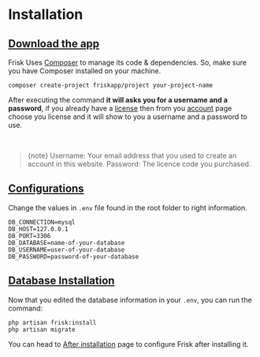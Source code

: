 # Installation

 <a name="download-frisk-app"></a>
## [Download the app](#download-frisk-app)
Frisk Uses [Composer](https://getcomposer.org) to manage its code & dependencies. So, make sure you have Composer installed on your machine.

    composer create-project friskapp/project your-project-name

After executing the command **it will asks you for a username and a password**, if you already have a [license](./license) then from you [account](/dashboard) page choose you license and it will show to you a username and a password to use.

<br>

> {note} Username:  Your email address that you used to create an account in this website. Password: The licence code you purchased. 

 <a name="configurations"></a>
## [Configurations](#configurations)
Change the values in `.env` file found in the root folder to right information.

    DB_CONNECTION=mysql
    DB_HOST=127.0.0.1
    DB_PORT=3306
    DB_DATABASE=name-of-your-database
    DB_USERNAME=user-of-your-database
    DB_PASSWORD=password-of-your-database


 <a name="database-installation"></a>
## [Database Installation](#database-installation)
Now that you edited the database information in your `.env`, you can run the command:

    php artisan frisk:install
    php artisan migrate


 You can head to [After installation](./after-installing-frisk) page to configure Frisk after installing it.